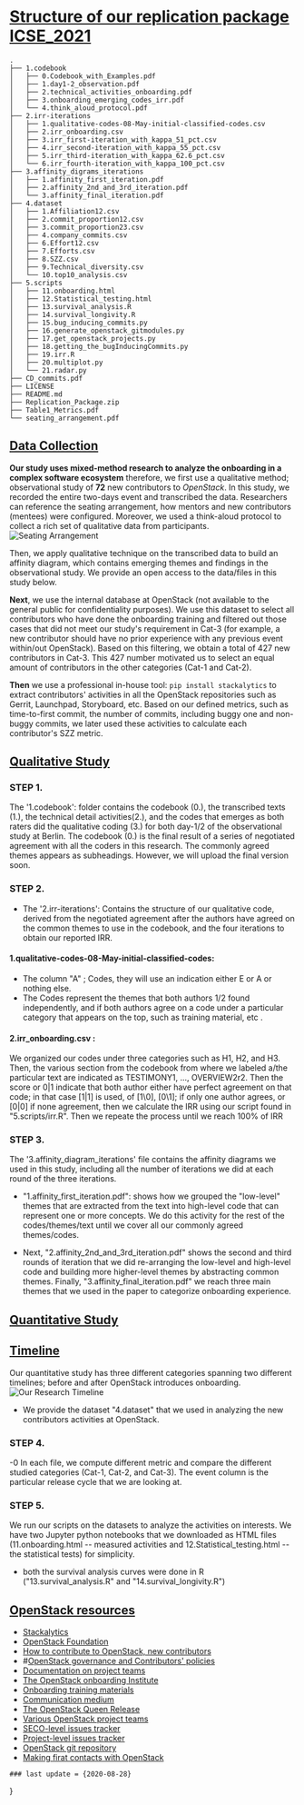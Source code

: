 # [Structure of our replication package ICSE_2021](#structure-of-our-replication-package-icse_2021)

```
.
├── 1.codebook
│   ├── 0.Codebook_with_Examples.pdf
│   ├── 1.day1-2_observation.pdf
│   ├── 2.technical_activities_onboarding.pdf
│   ├── 3.onboarding_emerging_codes_irr.pdf
│   └── 4.think_aloud_protocol.pdf
├── 2.irr-iterations
│   ├── 1.qualitative-codes-08-May-initial-classified-codes.csv
│   ├── 2.irr_onboarding.csv
│   ├── 3.irr_first-iteration_with_kappa_51_pct.csv
│   ├── 4.irr_second-iteration_with_kappa_55_pct.csv
│   ├── 5.irr_third-iteration_with_kappa_62.6_pct.csv
│   └── 6.irr_fourth-iteration_with_kappa_100_pct.csv
├── 3.affinity_digrams_iterations
│   ├── 1.affinity_first_iteration.pdf
│   ├── 2.affinity_2nd_and_3rd_iteration.pdf
│   └── 3.affinity_final_iteration.pdf
├── 4.dataset
│   ├── 1.Affiliation12.csv
│   ├── 2.commit_proportion12.csv
│   ├── 3.commit_proportion23.csv
│   ├── 4.company_commits.csv
│   ├── 6.Effort12.csv
│   ├── 7.Efforts.csv
│   ├── 8.SZZ.csv
│   ├── 9.Technical_diversity.csv
│   └── 10.top10_analysis.csv
├── 5.scripts
│   ├── 11.onboarding.html
│   ├── 12.Statistical_testing.html
│   ├── 13.survival_analysis.R
│   ├── 14.survival_longivity.R
│   ├── 15.bug_inducing_commits.py
│   ├── 16.generate_openstack_gitmodules.py
│   ├── 17.get_openstack_projects.py
│   ├── 18.getting_the_bugInducingCommits.py
│   ├── 19.irr.R
│   ├── 20.multiplot.py
│   └── 21.radar.py
├── CD_commits.pdf
├── LICENSE
├── README.md
├── Replication_Package.zip
├── Table1_Metrics.pdf
└── seating_arrangement.pdf

```

## [Data Collection](#data-collection)

__Our study uses mixed-method research to analyze the onboarding in a complex software ecosystem__ therefore, we first use a qualitative method; observational study of **72** new contributors to _OpenStack_. In this study, we recorded the entire two-days event and transcribed the data.  Researchers can reference the seating arrangement, how mentors and new contributors (mentees) were configured. Moreover, we used a think-aloud protocol to collect a rich set of qualitative data from participants.
![Seating Arrangement](https://user-images.githubusercontent.com/66274242/106158339-9ed5f780-6151-11eb-95bf-5327acd3a160.png)

Then, we apply qualitative technique on the transcribed data to build an affinity diagram, which contains emerging themes and findings in the observational study. We provide an open access to the data/files in this study below. 


__Next__, we use the internal database at OpenStack (not available to the general public for confidentiality purposes). We use this dataset to select all contributors who have done the onboarding training and filtered out those cases that did not meet our study's requirement in Cat-3 (for example, a new contributor should have no prior experience with any previous event within/out OpenStack). Based on this filtering, we obtain a total of 427 new contributors in Cat-3. This 427 number motivated us to select an equal amount of contributors in the other categories (Cat-1 and Cat-2).


**Then** we use a professional in-house tool: ``pip install stackalytics`` to extract contributors' activities in all the OpenStack repositories such as Gerrit, Launchpad, Storyboard, etc. Based on our defined metrics, such as time-to-first commit, the number of commits, including buggy one and non-buggy commits, we later used these activities to calculate each contributor's SZZ metric. 



## [Qualitative Study](#qualitative-section)

### STEP 1.
  The '1.codebook': folder contains the codebook (0.), the transcribed texts (1.), the technical detail
  activities(2.), and the codes that emerges as both raters did the qualitative coding (3.) for both day-1/2 of the observational study at Berlin.
The codebook (0.) is the final result of a series of negotiated
  agreement with all the coders in this research. The commonly agreed
  themes appears as subheadings. However, we will upload the final version soon.
  
  
### STEP 2.
  - The '2.irr-iterations': Contains the structure of our
 qualitative code, derived from the negotiated agreement  after the authors have agreed on the common themes  to use in the codebook, and the four iterations to obtain our reported
 IRR.
 
 ####  1.qualitative-codes-08-May-initial-classified-codes:
 - The column "A" ; Codes,  they will use an indication either E or A or nothing else.
- The Codes represent the themes that both authors 1/2 found independently, and if both authors agree on a code under a particular category that appears on the top, such as training material, etc .
 
 #### 2.irr_onboarding.csv :
 We organized our codes under three categories such as H1, H2,  and H3. Then, the various section from the codebook from where we labeled a/the particular text  are indicated as TESTIMONY1, ..., OVERVIEW2r2. Then the score or 0|1 indicate that both author either have perfect agreement on that code; in that case [1|1] is used, of [1\0], [0\1]; if only one author agrees, or [0|0] if none agreement, then we calculate the IRR using our script found in "5.scripts/irr.R". Then we repeate the process until we reach 100\% of IRR
 
### STEP 3. 
  The '3.affinity_diagram_iterations' file contains the affinity diagrams we used in this study, including all the number of iterations we did at each round of the three
 iterations. 
 - "1.affinity_first_iteration.pdf": shows how we grouped the "low-level" themes that are extracted from the text into high-level code that can represent one or more concepts. We do this activity for the rest of the codes/themes/text until we cover all our commonly agreed themes/codes.
 
 -  Next, "2.affinity_2nd_and_3rd_iteration.pdf" shows  the second and third rounds of iteration that we did re-arranging the low-level and high-level code  and building more higher-level themes by abstracting common themes. Finally, "3.affinity_final_iteration.pdf" we reach three main themes that we used in the paper to categorize onboarding experience.
 
## [Quantitative Study](#qusntitative-section)

## [Timeline](#timeline)
Our quantitative study has three different categories spanning two different timelines; before and after OpenStack introduces onboarding.
![Our Research Timeline](https://user-images.githubusercontent.com/66274242/106151489-667eeb00-614a-11eb-98ec-9d16cb711cdf.png)


- We provide the dataset  "4.dataset" that we  used in analyzing the new contributors activities at OpenStack.
### STEP 4. 
-0 In each file, we compute different metric and compare the different studied categories (Cat-1, Cat-2, and Cat-3). The event column is the particular release cycle that we are looking at.

### STEP 5. 
We run our scripts on the datasets to analyze the activities on interests. We have two Jupyter python notebooks that we downloaded as HTML files (11.onboarding.html -- measured activities  and 12.Statistical_testing.html -- the statistical tests) for simplicity.

- both the survival analysis curves were done in R ("13.survival_analysis.R" and "14.survival_longivity.R")



## [OpenStack resources](#openstack-resources)

- [Stackalytics](https://wiki.openstack.org/wiki/Stackalytics)
- [OpenStack Foundation](https://www.openstack.org) 
- [How to contribute to OpenStack, new contributors](https://wiki.openstack.org/wiki/How_To_Contribute#Contributors_License_Agreement)
- #[OpenStack governance and Contributors' policies](https://wiki.openstack.org/wiki/GovernmentCLA)
- [Documentation on project teams](https://docs.openstack.org/project-team-guide/introduction.html)
- [The OpenStack onboarding Institute](https://wiki.openstack.org/wiki/OpenStack_Upstream_Institute_Occasions)
- [Onboarding training materials](https://etherpad.openstack.org/p/upstream-training-exercises)
- [Communication medium](https://docs.openstack.org/project-team-guide/open-community.html#project-irc-channels)
- [The OpenStack Queen Release](https://releases.openstack.org/queens/index.html) 
- [Various OpenStack project teams](http://git.openstack.org/cgit/openstack/governance/tree/reference/projects.yaml)
- [SECO-level issues tracker](https://storyboard.openstack.org/#!/page/about)
- [Project-level issues tracker](https://launchpad.net/openstack)
- [OpenStack git repository](https://review.opendev.org/#/dashboard/self)
- [Making firat contacts with OpenStack](https://wiki.openstack.org/wiki/First_Contact_SIG)

```
### last update = {2020-08-28}
```
}
